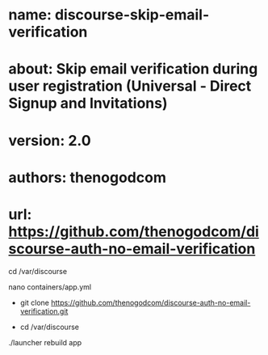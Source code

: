 # name: discourse-skip-email-verification
# about: Skip email verification during user registration (Universal - Direct Signup and Invitations)
# version: 2.0
# authors: thenogodcom
# url: https://github.com/thenogodcom/discourse-auth-no-email-verification

cd /var/discourse

nano containers/app.yml

- git	clone https://github.com/thenogodcom/discourse-auth-no-email-verification.git

- cd /var/discourse

./launcher rebuild app
